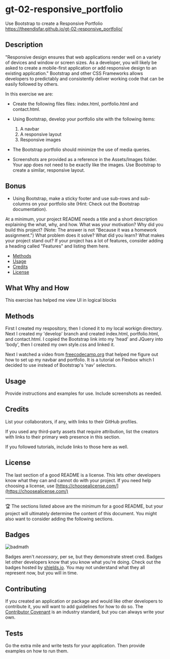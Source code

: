 # gt-02-responsive_portfolio

Use Bootstrap to create a Responsive Portfolio
https://theendisfar.github.io/gt-02-responsive_portfolio/

## Description

"Responsive design ensures that web applications render well on a variety of devices and window or screen sizes. As a developer, you will likely be asked to create a mobile-first application or add responsive design to an existing application."  Bootstrap and other CSS Frameworks allows developers to predictably and consistently deliver working code that can be easily followed by others.

In this exercise we are:

- Create the following files files: index.html, portfolio.html and contact.html.
- Using Bootstrap, develop your portfolio site with the following items:

  1. A navbar
  2. A responsive layout
  3. Responsive images

- The Bootstrap portfolio should minimize the use of media queries.
- Screenshots are provided as a reference in the Assets/Images folder. Your app does not need to be exactly like the images. Use Bootstrap to create a similar, responsive layout.

## Bonus

- Using Bootstrap, make a sticky footer and use sub-rows and sub-columns on your portfolio site (Hint: Check out the Bootstrap documentation).

At a minimum, your project README needs a title and a short description explaining the what, why, and how. What was your motivation? Why did you build this project? (Note: The answer is not "Because it was a homework assignment.") What problem does it solve? What did you learn? What makes your project stand out? If your project has a lot of features, consider adding a heading called "Features" and listing them here.

- [Methods](#methods)
- [Usage](#usage)
- [Credits](#credits)
- [License](#license)

## What Why and How

This exercise has helped me view UI in logical blocks

## Methods

First I created my respository, then I cloned it to my local workign directory.  Next I created my 'develop' branch and created index.html, portfolio.html, and contact.html.  I copied the Bootstrap link into my 'head' and JQuery into 'body', then I created my own style.css and linked it.

Next I watched a video from [freecodecamp.org](https://youtu.be/-Wlt8NRtOpo) that helped me figure out how to set up my navbar and portfolio. It is a tutorial on Flexbox which I decided to use instead of Bootstrap's 'nav' selectors.  

## Usage

Provide instructions and examples for use. Include screenshots as needed.

## Credits

List your collaborators, if any, with links to their GitHub profiles.

If you used any third-party assets that require attribution, list the creators with links to their primary web presence in this section.

If you followed tutorials, include links to those here as well.

## License

The last section of a good README is a license. This lets other developers know what they can and cannot do with your project. If you need help choosing a license, use [https://choosealicense.com/](https://choosealicense.com/)

---

🏆 The sections listed above are the minimum for a good README, but your project will ultimately determine the content of this document. You might also want to consider adding the following sections.

## Badges

![badmath](https://img.shields.io/github/languages/top/nielsenjared/badmath)

Badges aren't _necessary_, per se, but they demonstrate street cred. Badges let other developers know that you know what you're doing. Check out the badges hosted by [shields.io](https://shields.io/). You may not understand what they all represent now, but you will in time.

## Contributing

If you created an application or package and would like other developers to contribute it, you will want to add guidelines for how to do so. The [Contributor Covenant](https://www.contributor-covenant.org/) is an industry standard, but you can always write your own.

## Tests

Go the extra mile and write tests for your application. Then provide examples on how to run them.
